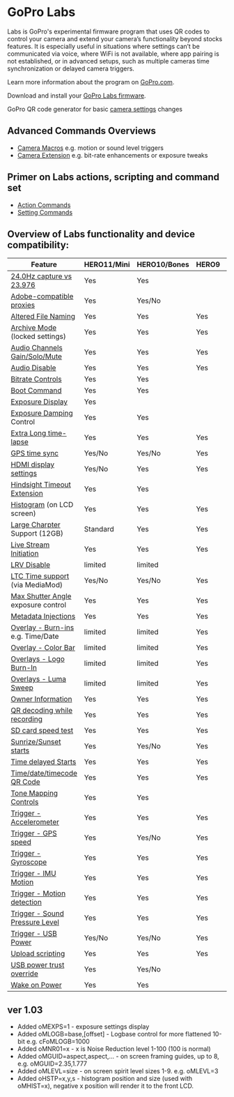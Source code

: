 # GoPro Labs

Labs is GoPro's experimental firmware program that uses QR codes to control your camera and extend your camera’s functionality beyond stocks features. It is especially useful in situations where settings can’t be communicated via voice, where WiFi is not available, where app pairing is not established, or in advanced setups, such as multiple cameras time synchronization or delayed camera triggers.

Learn more information about the program on [GoPro.com](http://www.gopro.com/labs).

Download and install your [GoPro Labs firmware](https://community.gopro.com/s/article/GoPro-Labs).

GoPro QR code generator for basic [camera settings](https://gopro.github.io/labs/control/custom) changes

## Advanced Commands Overviews

- [Camera Macros](https://gopro.github.io/labs/control) e.g. motion or sound level triggers
- [Camera Extension](https://gopro.github.io/labs/control/extensions) e.g. bit-rate enhancements or exposure tweaks

## Primer on Labs actions, scripting and command set

- [Action Commands](https://gopro.github.io/labs/control/actions)
- [Setting Commands](https://gopro.github.io/labs/control/settings)

## Overview of Labs functionality and device compatibility: 

| Feature                                               | HERO11/Mini  | HERO10/Bones  | HERO9 | HERO8 | HERO7 | MAX |
|-------------------------------------------------------|---------|---------|-------|-------|-------|-----|
| [24.0Hz capture vs 23.976](https://gopro.github.io/labs/control/extensions)        | Yes     | Yes     |       |       |       |     |
| [Adobe-compatible proxies](https://gopro.github.io/labs/control/proxies)           | Yes     | Yes/No  |       |       |       |     |
| [Altered File Naming](https://gopro.github.io/labs/control/basename)               | Yes     | Yes     | Yes   | Yes   | Yes   | Yes |
| [Archive Mode](https://gopro.github.io/labs/control/archive) (locked settings)     | Yes     | Yes     | Yes   | Yes   | Yes   | Yes |
| [Audio Channels Gain/Solo/Mute](https://gopro.github.io/labs/control/extensions)   | Yes     | Yes     | Yes   |       |       |     |
| [Audio Disable](https://gopro.github.io/labs/control/extensions)                   | Yes     | Yes     | Yes   |       |       |     |
| [Bitrate Controls](https://gopro.github.io/labs/control/extensions)                | Yes     | Yes     |       |       |       |     |
| [Boot Command](https://gopro.github.io/labs/control/extensions)                    | Yes     | Yes     |       | Yes   |       |     |
| [Exposure Display](https://gopro.github.io/labs/control/extensions)                | Yes     |         |       |       |       |     |
| [Exposure Damping](https://gopro.github.io/labs/control/extensions) Control        | Yes     | Yes     |       |       |       |     |
| [Extra Long time-lapse](https://gopro.github.io/labs/control/longtimelapse)        | Yes     | Yes     | Yes   | Yes   | Yes   | Yes |
| [GPS time sync](https://gopro.github.io/labs/control/gpssync)                      | Yes/No  | Yes/No  | Yes   |       |       |     |
| [HDMI display settings](https://gopro.github.io/labs/control/extensions)           | Yes/No  | Yes     | Yes   |       |       |     |
| [Hindsight Timeout Extension](https://gopro.github.io/labs/control/extensions)     | Yes     | Yes     |       |       |       |     |
| [Histogram](https://gopro.github.io/labs/control/extensions) (on LCD screen)       | Yes     | Yes     | Yes   | Yes   |       |     |
| [Large Charpter](https://gopro.github.io/labs/control/chapters) Support (12GB)     | Standard| Yes     | Yes   | Yes   |       | Yes |
| [Live Stream Initiation](https://gopro.github.io/labs/control/rtmp)                | Yes     | Yes     | Yes   | Yes   |       |     |
| [LRV Disable](https://gopro.github.io/labs/control/extensions)                     | limited | limited |       |       |       |     |
| [LTC Time support](https://gopro.github.io/labs/control/ltc) (via MediaMod)        | Yes/No  | Yes/No  | Yes   |       |       |     |
| [Max Shutter Angle](https://gopro.github.io/labs/control/maxshut) exposure control | Yes     | Yes     | Yes   | Yes   | Yes   | Yes |
| [Metadata Injections](https://gopro.github.io/labs/control/extensions)             | Yes     | Yes     | Yes   | Yes   | Yes   | Yes |
| [Overlay - Burn-ins](https://gopro.github.io/labs/control/overlays) e.g. Time/Date | limited | limited | Yes   | Yes   |       |     |
| [Overlay - Color Bar](https://gopro.github.io/labs/control/extensions)             | limited | limited | Yes   | Yes   |       |     |
| [Overlays - Logo Burn-In](https://gopro.github.io/labs/control/logo)               | limited | limited | Yes   |       |       |     |
| [Overlays - Luma Sweep](https://gopro.github.io/labs/control/extensions)           | limited | limited | Yes   | Yes   |       |     |
| [Owner Information](https://gopro.github.io/labs/control/owner)                    | Yes     | Yes     | Yes   | Yes   | Yes   | Yes |
| [QR decoding while recording](https://gopro.github.io/labs/control/extensions)     | Yes     | Yes     | Yes   | Yes   | Yes   | Yes |
| [SD card speed test](https://gopro.github.io/labs/control/extensions)              | Yes     | Yes     | Yes   | Yes   |       |     |
| [Sunrize/Sunset starts](https://gopro.github.io/labs/control/solartimelapse)       | Yes     | Yes/No  | Yes   | Yes   | Yes   | Yes |
| [Time delayed Starts](https://gopro.github.io/labs/control/custom)                 | Yes     | Yes     | Yes   | Yes   | Yes   | Yes |
| [Time/date/timecode QR Code](https://gopro.github.io/labs/control/precisiontime)   | Yes     | Yes     | Yes   | Yes   | Yes   | Yes |
| [Tone Mapping Controls](https://gopro.github.io/labs/control/extensions)           | Yes     | Yes     |       |       |       |     |
| [Trigger - Accelerometer](https://gopro.github.io/labs/control/imutrigger)         | Yes     | Yes     | Yes   | Yes   | Yes   | Yes |
| [Trigger - GPS speed](https://gopro.github.io/labs/control/speedtrigger)           | Yes     | Yes/No  | Yes   | Yes   | Yes   | Yes |
| [Trigger - Gyroscope](https://gopro.github.io/labs/control/imutrigger)             | Yes     | Yes     | Yes   | Yes   | Yes   | Yes |
| [Trigger - IMU Motion](https://gopro.github.io/labs/control/imutrigger)            | Yes     | Yes     | Yes   | Yes   | Yes   | Yes |
| [Trigger - Motion detection](https://gopro.github.io/labs/control/motion)          | Yes     | Yes     | Yes   | Yes   | Yes   | Yes |
| [Trigger - Sound Pressure Level](https://gopro.github.io/labs/control/spltrigger)  | Yes     | Yes     | Yes   |       |       |     |
| [Trigger - USB Power](https://gopro.github.io/labs/control/usb)                    | Yes/No  | Yes/No  | Yes   | Yes   |       | Yes |
| [Upload scripting](https://gopro.github.io/labs/control/dailytl)                   | Yes     | Yes     | Yes   |       |       |     |
| [USB power trust override](https://gopro.github.io/labs/control/extensions)        | Yes     | Yes/No  |       |       |       |     |
| [Wake on Power](https://gopro.github.io/labs/control/extensions)                   | Yes     | Yes     |       | Yes   |       |     |

## ver 1.03

- Added oMEXPS=1 - exposure settings display
- Added oMLOGB=base,[offset] - Logbase control for more flattened 10-bit  e.g. cFoMLOGB=1000
- Added oMNR01=x - x is Noise Reduction level 1-100 (100 is normal)
- Added oMGUID=aspect,aspect,... - on screen framing guides, up to 8, e.g. oMGUID=2.35,1.777
- Added oMLEVL=size - on screen spirit level sizes 1-9. e.g. oMLEVL=3
- Added oHSTP=x,y,s - histogram position and size (used with oMHIST=x), negative x position will render it to the front LCD.


